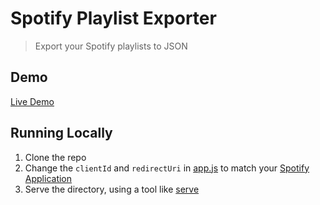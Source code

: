 # Spotify Playlist Exporter

> Export your Spotify playlists to JSON

## Demo

[Live Demo](https://dev.peterfiorella.com/spotifyexport/public/)

## Running Locally

1. Clone the repo
2. Change the `clientId` and `redirectUri` in [app.js](/src/app.js) to match your [Spotify Application](https://developer.spotify.com/documentation/web-api/concepts/apps)
3. Serve the directory, using a tool like [serve](https://www.npmjs.com/package/serve)
